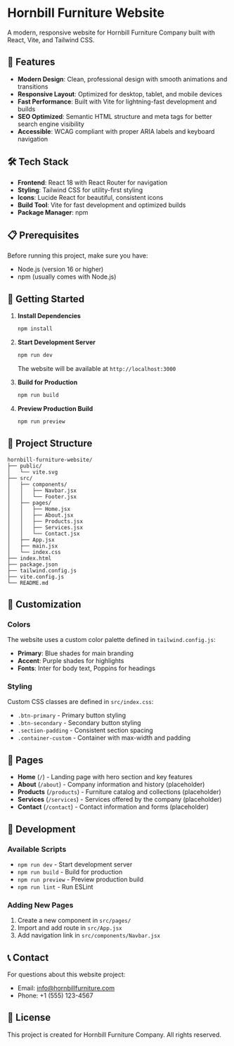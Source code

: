 # Hornbill Furniture Website

A modern, responsive website for Hornbill Furniture Company built with React, Vite, and Tailwind CSS.

## 🚀 Features

- **Modern Design**: Clean, professional design with smooth animations and transitions
- **Responsive Layout**: Optimized for desktop, tablet, and mobile devices
- **Fast Performance**: Built with Vite for lightning-fast development and builds
- **SEO Optimized**: Semantic HTML structure and meta tags for better search engine visibility
- **Accessible**: WCAG compliant with proper ARIA labels and keyboard navigation

## 🛠️ Tech Stack

- **Frontend**: React 18 with React Router for navigation
- **Styling**: Tailwind CSS for utility-first styling
- **Icons**: Lucide React for beautiful, consistent icons
- **Build Tool**: Vite for fast development and optimized builds
- **Package Manager**: npm

## 📋 Prerequisites

Before running this project, make sure you have:

- Node.js (version 16 or higher)
- npm (usually comes with Node.js)

## 🚀 Getting Started

1. **Install Dependencies**
   ```bash
   npm install
   ```

2. **Start Development Server**
   ```bash
   npm run dev
   ```
   The website will be available at `http://localhost:3000`

3. **Build for Production**
   ```bash
   npm run build
   ```

4. **Preview Production Build**
   ```bash
   npm run preview
   ```

## 📁 Project Structure

```
hornbill-furniture-website/
├── public/
│   └── vite.svg
├── src/
│   ├── components/
│   │   ├── Navbar.jsx
│   │   └── Footer.jsx
│   ├── pages/
│   │   ├── Home.jsx
│   │   ├── About.jsx
│   │   ├── Products.jsx
│   │   ├── Services.jsx
│   │   └── Contact.jsx
│   ├── App.jsx
│   ├── main.jsx
│   └── index.css
├── index.html
├── package.json
├── tailwind.config.js
├── vite.config.js
└── README.md
```

## 🎨 Customization

### Colors
The website uses a custom color palette defined in `tailwind.config.js`:
- **Primary**: Blue shades for main branding
- **Accent**: Purple shades for highlights
- **Fonts**: Inter for body text, Poppins for headings

### Styling
Custom CSS classes are defined in `src/index.css`:
- `.btn-primary` - Primary button styling
- `.btn-secondary` - Secondary button styling
- `.section-padding` - Consistent section spacing
- `.container-custom` - Container with max-width and padding

## 📄 Pages

- **Home** (`/`) - Landing page with hero section and key features
- **About** (`/about`) - Company information and history (placeholder)
- **Products** (`/products`) - Furniture catalog and collections (placeholder)
- **Services** (`/services`) - Services offered by the company (placeholder)
- **Contact** (`/contact`) - Contact information and forms (placeholder)

## 🔧 Development

### Available Scripts

- `npm run dev` - Start development server
- `npm run build` - Build for production
- `npm run preview` - Preview production build
- `npm run lint` - Run ESLint

### Adding New Pages

1. Create a new component in `src/pages/`
2. Import and add route in `src/App.jsx`
3. Add navigation link in `src/components/Navbar.jsx`

## 📞 Contact

For questions about this website project:
- Email: info@hornbillfurniture.com
- Phone: +1 (555) 123-4567

## 📝 License

This project is created for Hornbill Furniture Company. All rights reserved. 